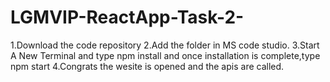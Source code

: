 # LGMVIP-ReactApp-Task-2-
<h> 1.Download the code repository
<h> 2.Add the folder in MS code studio.
<h> 3.Start A New Terminal and type npm install and once installation is complete,type npm start
<h> 4.Congrats the wesite is opened and the apis are called.
  
